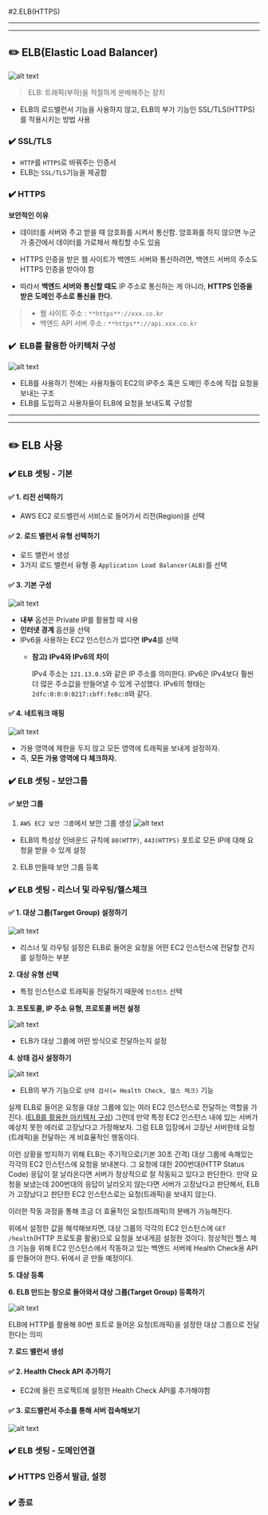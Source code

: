 #2.ELB(HTTPS)


---
---
## ✏️ ELB(Elastic Load Balancer)

![alt text](image/image-8.png)

> ELB: 트래픽(부하)을 적절하게 분배해주는 장치

- ELB의 로드밸런서 기능을 사용하지 않고, ELB의 부가 기능인 SSL/TLS(HTTPS)를 적용시키는 방법 사용

### ✔️ SSL/TLS

- `HTTP`를 `HTTPS`로 바꿔주는 인증서
- ELB는 `SSL/TLS`기능을 제공함



### ✔️ HTTPS

**보안적인 이유**
    
- 데이터를 서버와 주고 받을 때 암호화를 시켜서 통신함. 암호화를 하지 않으면 누군가 중간에서 데이터를 가로채서 해킹할 수도 있음

- HTTPS 인증을 받은 웹 사이트가 백엔드 서버와 통신하려면, 백엔드 서버의 주소도 HTTPS 인증을 받아야 함
-  따라서 **백엔드 서버와 통신할 때도** IP 주소로 통신하는 게 아니라, **HTTPS 인증을 받은 도메인 주소로 통신을 한다.** 

> - 웹 사이트 주소 : `**https**://xxx.co.kr`
> - 백엔드 API 서버 주소 : `**https**://api.xxx.co.kr`


### ✔️  ELB를 활용한 아키텍처 구성

![alt text](image/image-9.png)

- ELB를 사용하기 전에는 사용자들이 EC2의 IP주소 혹은 도메인 주소에 직접 요청을 보내는 구조
- ELB를 도입하고 사용자들이 ELB에 요청을 보내도록 구성함


---
---
## ✏️ ELB 사용
### ✔️ ELB 셋팅 - 기본
#### ✅ 1. 리전 선택하기
- AWS EC2 로드밸런서 서비스로 들어가서 리전(Region)을 선택

#### ✅ 2. 로드 밸런서 유형 선택하기
- 로드 밸런서 생성
- 3가지 로드 밸런서 유형 중 `Application Load Balancer(ALB)`를 선택

#### ✅ 3. 기본 구성

![alt text](<Untitled (8).png>)

- **내부** 옵션은 Private IP를 활용할 때 사용
- **인터넷 경계** 옵션을 선택
- IPv6을 사용하는 EC2 인스턴스가 없다면 **IPv4**를 선택
    - **참고) IPv4와 IPv6의 차이**
        
        IPv4 주소는 `121.13.0.5`와 같은 IP 주소를 의미한다. IPv6은 IPv4보다 훨씬 더 많은 주소값을 만들어낼 수 있게 구성했다. IPv6의 형태는 `2dfc:0:0:0:0217:cbff:fe8c:0`와 같다.

#### ✅ 4. 네트워크 매핑

![alt text](<Untitled (9).png>)

- 가용 영역에 제한을 두지 않고 모든 영역에 트래픽을 보내게 설정하자. 
- 즉, **모든 가용 영역에 다 체크하자.**


### ✔️ ELB 셋팅 - 보안그룹
#### ✅ 보안 그룹

1. `AWS EC2 보안 그룹`에서 보안 그룹 생성
![alt text](<Untitled (10).png>)

- ELB의 특성상 인바운드 규칙에 `80(HTTP)`, `443(HTTPS)` 포트로 모든 IP에 대해 요청을 받을 수 있게 설정

2. ELB 만들때 보안 그룹 등록


### ✔️ ELB 셋팅 - 리스너 및 라우팅/헬스체크

#### ✅ 1. 대상 그룹(Target Group) 설정하기


![alt text](<Untitled (11).png>)

- 리스너 및 라우팅 설정은 ELB로 들어온 요청을 어떤 EC2 인스턴스에 전달할 건지를 설정하는 부분

**2. 대상 유형 선택**

- 특정 인스턴스로 트래픽을 전달하기 때문에 `인스턴스` 선택



**3. 프토토콜, IP 주소 유형, 프로토콜 버전 설정**

![alt text](<Untitled (12).png>)

- ELB가 대상 그룹에 어떤 방식으로 전달하는지 설정

**4. 상태 검사 설정하기**

![alt text](<Untitled (13).png>)

- ELB의 부가 기능으로 `상태 검사(= Health Check, 헬스 체크)` 기능

실제 ELB로 들어온 요청을 대상 그룹에 있는 여러 EC2 인스턴스로 전달하는 역할을 가진다. ([ELB를 활용한 아키텍처 구성](https://www.notion.so/ELB-422ee00730b4445e84c3d1119d4d69c5?pvs=21)) 그런데 만약 특정 EC2 인스턴스 내에 있는 서버가 예상치 못한 에러로 고장났다고 가정해보자. 그럼 ELB 입장에서 고장난 서버한테 요청(트래픽)을 전달하는 게 비효율적인 행동이다. 

이런 상황을 방지하기 위해 ELB는 주기적으로(기본 30초 간격) 대상 그룹에 속해있는 각각의 EC2 인스턴스에 요청을 보내본다. 그 요청에 대한 200번대(HTTP Status Code) 응답이 잘 날라온다면 서버가 정상적으로 잘 작동되고 있다고 판단한다. 만약 요청을 보냈는데 200번대의 응답이 날라오지 않는다면 서버가 고장났다고 판단해서, ELB가 고장났다고 판단한 EC2 인스턴스로는 요청(트래픽)을 보내지 않는다. 

이러한 작동 과정을 통해 조금 더 효율적인 요청(트래픽)의 분배가 가능해진다. 

위에서 설정한 값을 해석해보자면, 대상 그룹의 각각의 EC2 인스턴스에 `GET /health`(HTTP 프로토콜 활용)으로 요청을 보내게끔 설정한 것이다. 정상적인 헬스 체크 기능을 위해 EC2 인스턴스에서 작동하고 있는 백엔드 서버에 Health Check용 API를 만들어야 한다. 뒤에서 곧 만들 예정이다.


**5. 대상 등록**


**6. ELB 만드는 창으로 돌아와서 대상 그룹(Target Group) 등록하기**

![alt text](<Untitled (15).png>)

ELB에 HTTP를 활용해 80번 포트로 들어온 요청(트래픽)을 설정한 대상 그룹으로 전달한다는 의미

**7. 로드 밸런서 생성**

#### ✅ 2. Health Check API 추가하기

- EC2에 올린 프로젝트에 설정한 Health Check API를 추가해야함



#### ✅ 3. 로드밸런서 주소를 통해 서버 접속해보기

![alt text](<Untitled (16).png>)



### ✔️ ELB 셋팅 - 도메인연결

### ✔️ HTTPS 인증서 발급, 설정


### ✔️ 종료
